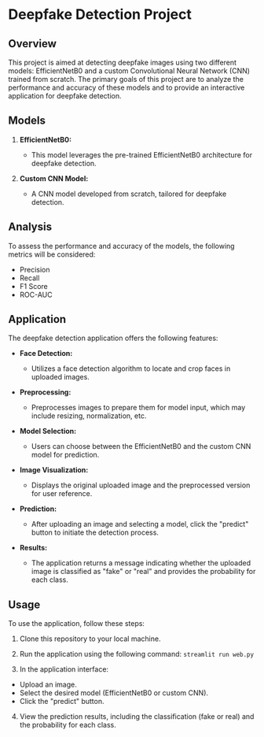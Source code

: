 # Deepfake Detection Project

## Overview

This project is aimed at detecting deepfake images using two different models: EfficientNetB0 and a custom Convolutional Neural Network (CNN) trained from scratch. The primary goals of this project are to analyze the performance and accuracy of these models and to provide an interactive application for deepfake detection.

## Models

1. **EfficientNetB0:**
   - This model leverages the pre-trained EfficientNetB0 architecture for deepfake detection.

2. **Custom CNN Model:**
   - A CNN model developed from scratch, tailored for deepfake detection.

## Analysis

To assess the performance and accuracy of the models, the following metrics will be considered:
- Precision
- Recall
- F1 Score
- ROC-AUC

## Application

The deepfake detection application offers the following features:

- **Face Detection:**
  - Utilizes a face detection algorithm to locate and crop faces in uploaded images.

- **Preprocessing:**
  - Preprocesses images to prepare them for model input, which may include resizing, normalization, etc.

- **Model Selection:**
  - Users can choose between the EfficientNetB0 and the custom CNN model for prediction.

- **Image Visualization:**
  - Displays the original uploaded image and the preprocessed version for user reference.

- **Prediction:**
  - After uploading an image and selecting a model, click the "predict" button to initiate the detection process.

- **Results:**
  - The application returns a message indicating whether the uploaded image is classified as "fake" or "real" and provides the probability for each class.

## Usage

To use the application, follow these steps:

1. Clone this repository to your local machine.

2. Run the application using the following command:
```streamlit run web.py```
3. In the application interface:
- Upload an image.
- Select the desired model (EfficientNetB0 or custom CNN).
- Click the "predict" button.

4. View the prediction results, including the classification (fake or real) and the probability for each class.
